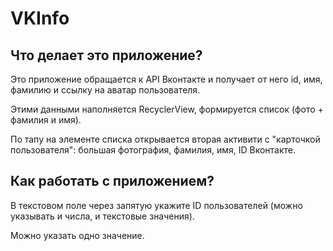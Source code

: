 # VKInfo
## Что делает это приложение?
Это приложение обращается к API Вконтакте и получает от него id, имя, фамилию и ссылку на аватар пользователя.

Этими данными наполняется RecyclerView, формируется список (фото + фамилия и имя).

По тапу на элементе списка открывается вторая активити с "карточкой пользователя": большая фотография, фамилия, имя, ID Вконтакте.

## Как работать с приложением?
В текстовом поле через запятую укажите ID пользователей (можно указывать и числа, и текстовые значения).

Можно указать одно значение.
